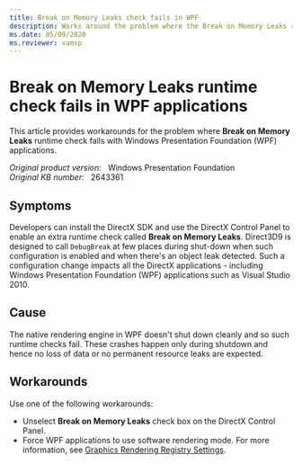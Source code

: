 ```yaml
---
title: Break on Memory Leaks check fails in WPF
description: Works around the problem where the Break on Memory Leaks runtime check fails in WPF applications.
ms.date: 05/09/2020
ms.reviewer: vamsp
---
```

# Break on Memory Leaks runtime check fails in WPF applications

This article provides workarounds for the problem where **Break on Memory Leaks** runtime check fails with Windows Presentation Foundation (WPF) applications.

_Original product version:_ &nbsp; Windows Presentation Foundation  
_Original KB number:_ &nbsp; 2643361

## Symptoms

Developers can install the DirectX SDK and use the DirectX Control Panel to enable an extra runtime check called **Break on Memory Leaks**. Direct3D9 is designed to call `DebugBreak` at few places during shut-down when such configuration is enabled and when there's an object leak detected. Such a configuration change impacts all the DirectX applications - including Windows Presentation Foundation (WPF) applications such as Visual Studio 2010.

## Cause

The native rendering engine in WPF doesn't shut down cleanly and so such runtime checks fail. These crashes happen only during shutdown and hence no loss of data or no permanent resource leaks are expected.

## Workarounds

Use one of the following workarounds:

- Unselect **Break on Memory Leaks** check box on the DirectX Control Panel.
- Force WPF applications to use software rendering mode. For more information, see [Graphics Rendering Registry Settings](/dotnet/desktop/wpf/graphics-multimedia/graphics-rendering-registry-settings?view=netframeworkdesktop-4.8&preserve-view=true).
